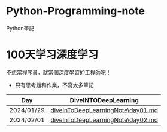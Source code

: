 # Python-Programming-note
Python筆記

# 100天学习深度学习
不想當程序員，就當個深度學習的工程師吧！
- 只有思考題和作業，不寫太多筆記

|Day| DiveINTODeepLearning |
|---|---|
|2024/01/29|[diveInToDeepLearningNote\day01.md](diveInToDeepLearningNote\day01.md)|
|2024/02/01|[diveInToDeepLearningNote\day02.md](diveInToDeepLearningNote\day02.md)|
